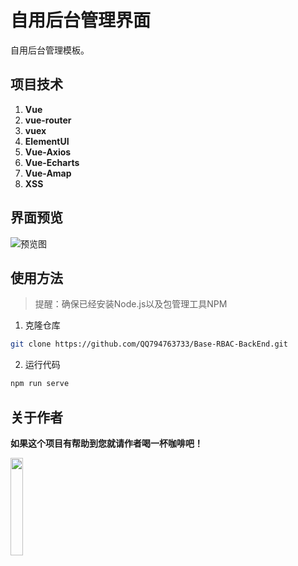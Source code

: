 # 自用后台管理界面
自用后台管理模板。
## 项目技术
1. **Vue**
2. **vue-router**
3. **vuex**
4. **ElementUI**
5. **Vue-Axios**
6. **Vue-Echarts**
7. **Vue-Amap**
8. **XSS**

## 界面预览
![预览图](https://wx1.sinaimg.cn/large/0065B4vHgy1gcybfhpmrwj31gz0sy7dx.jpg)
## 使用方法
> 提醒：确保已经安装Node.js以及包管理工具NPM

1. 克隆仓库

```bash
git clone https://github.com/QQ794763733/Base-RBAC-BackEnd.git
```
2. 运行代码

```bash
npm run serve
```

## 关于作者

**如果这个项目有帮助到您就请作者喝一杯咖啡吧！**

<img src="https://wx3.sinaimg.cn/large/0065B4vHgy1g7mv8zdyvwj3078078jr5.jpg" width="20%"/>